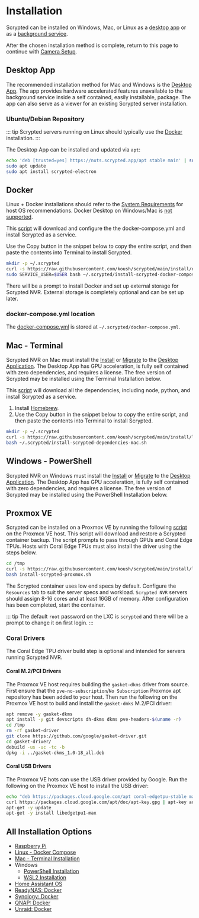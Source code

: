 # Installation

Scrypted can be installed on Windows, Mac, or Linux as a [desktop app](#desktop-app) or as a [background service](#background-service).

After the chosen installation method is complete, return to this page to continue with [Camera Setup](/camera-preparation.md).

## Desktop App

The recommended installation method for Mac and Windows is the [Desktop App](/desktop-application). The app provides hardware accelerated 
features unavailable to the background service inside a self contained, easily installable, package. The app can also serve as a viewer for an existing Scrypted server installation.

### Ubuntu/Debian Repository

::: tip
Scrypted servers running on Linux should typically use the [Docker](#docker) installation. 
:::

The Desktop App can be installed and updated via `apt`: 

```sh
echo 'deb [trusted=yes] https://nuts.scrypted.app/apt stable main' | sudo tee /etc/apt/sources.list.d/scrypted.list
sudo apt update
sudo apt install scrypted-electron
```

## Docker

Linux + Docker installations should refer to the [System Requirements](/server-hardware#scrypted-host-operating-system) for host OS recommendations. Docker Desktop on Windows/Mac is [not supported](https://github.com/koush/scrypted/wiki/Installation:-Docker-Desktop).

This [script](https://github.com/koush/scrypted/blob/main/install/docker/install-scrypted-docker-compose.sh) will download and configure the the docker-compose.yml and install Scrypted as a service.

Use the Copy button in the snippet below to copy the entire script, and then paste the contents into Terminal to install Scrypted.

```sh
mkdir -p ~/.scrypted
curl -s https://raw.githubusercontent.com/koush/scrypted/main/install/docker/install-scrypted-docker-compose.sh > ~/.scrypted/install-scrypted-docker-compose.sh 
sudo SERVICE_USER=$USER bash ~/.scrypted/install-scrypted-docker-compose.sh
```

There will be a prompt to install Docker and set up external storage for Scrypted NVR. External storage is completely optional and can be set up later.

<!--@include: ./server-port.md-->


### docker-compose.yml location

The [docker-compose.yml](https://github.com/koush/scrypted/blob/main/install/docker/docker-compose.yml) is stored at `~/.scrypted/docker-compose.yml`.


## Mac - Terminal

Scrypted NVR on Mac must install the [Install](/desktop-application) or [Migrate](/migration.md#migrating-to-the-desktop-application) to the [Desktop Application](#desktop-app). The Desktop App has GPU acceleration, is fully self contained with zero dependencies, and requires a license. The free version of Scrypted may be installed using the Terminal Installation below.

This [script](https://github.com/koush/scrypted/blob/main/install/local/install-scrypted-dependencies-mac.sh) will download all the dependencies, including node, python, and install Scrypted as a service.

1. Install [Homebrew](https://brew.sh).
2. Use the Copy button in the snippet below to copy the entire script, and then paste the contents into Terminal to install Scrypted.

```sh
mkdir -p ~/.scrypted
curl -s https://raw.githubusercontent.com/koush/scrypted/main/install/local/install-scrypted-dependencies-mac.sh > ~/.scrypted/install-scrypted-dependencies-mac.sh 
bash ~/.scrypted/install-scrypted-dependencies-mac.sh
```

<!--@include: ./server-port.md-->

## Windows - PowerShell

Scrypted NVR on Windows must install the [Install](/desktop-application) or [Migrate](/migration.md#migrating-to-the-desktop-application) to the [Desktop Application](#desktop-app). The Desktop App has GPU acceleration, is fully self contained with zero dependencies, and requires a license. The free version of Scrypted may be installed using the PowerShell Installation below.


## Proxmox VE

Scrypted can be installed on a Proxmox VE by running the following [script](https://github.com/koush/scrypted/blob/main/install/local/install-scrypted-proxmox.sh) on the Proxmox VE host. This script will download and restore a Scrypted container backup. The script prompts to pass through GPUs and Coral Edge TPUs. Hosts with Coral Edge TPUs must also install the driver using the steps below.

```sh
cd /tmp
curl -s https://raw.githubusercontent.com/koush/scrypted/main/install/local/install-scrypted-proxmox.sh > install-scrypted-proxmox.sh
bash install-scrypted-proxmox.sh
```

The Scrypted container uses low end specs by default. Configure the `Resources` tab to suit the server specs and workload. `Scrypted NVR` servers should assign 8-16 cores and at least 16GB of memory. After configuration has been completed, start the container.

<!--@include: ./server-port.md-->

::: tip
The default `root` password on the LXC is `scrypted` and there will be a prompt to change it on first login.
:::

### Coral Drivers

The Coral Edge TPU driver build step is optional and intended for servers running Scrypted NVR.

#### Coral M.2/PCI Drivers

The Proxmox VE host requires building the `gasket-dkms` driver from source. First ensure that the `pve-no-subscription`/`No Subscription` Proxmox apt repository has been added to your host. Then run the following on the Proxmox VE host to build and install the `gasket-dmks` M.2/PCI driver:

```sh
apt remove -y gasket-dkms
apt install -y git devscripts dh-dkms dkms pve-headers-$(uname -r)
cd /tmp
rm -rf gasket-driver
git clone https://github.com/google/gasket-driver.git
cd gasket-driver/
debuild -us -uc -tc -b
dpkg -i ../gasket-dkms_1.0-18_all.deb 
```

#### Coral USB Drivers

The Proxmox VE hots can use the USB driver provided by Google. Run the following on the Proxmox VE host to install the USB driver:

```sh
echo "deb https://packages.cloud.google.com/apt coral-edgetpu-stable main" | tee /etc/apt/sources.list.d/coral-edgetpu.list
curl https://packages.cloud.google.com/apt/doc/apt-key.gpg | apt-key add -
apt-get -y update
apt-get -y install libedgetpu1-max
```

## All Installation Options

 * [Raspberry Pi](https://github.com/koush/scrypted/wiki/Installation:-Raspberry-Pi)
 * [Linux - Docker Compose](https://github.com/koush/scrypted/wiki/Installation:-Docker-Compose-Linux)
 * [Mac - Terminal Installation](https://github.com/koush/scrypted/wiki/Installation:-Mac)
 * Windows
   * [PowerShell Installation](https://github.com/koush/scrypted/wiki/Installation:-Windows)
   * [WSL2 Installation](https://github.com/koush/scrypted/wiki/Installation:-WSL2-Windows)
 * [Home Assistant OS](https://github.com/koush/scrypted/wiki/Installation:-Home-Assistant-OS)
 * [ReadyNAS: Docker](https://github.com/koush/scrypted/wiki/Installation:-Docker-ReadyNAS)
 * [Synology: Docker](https://github.com/koush/scrypted/wiki/Installation:-Docker-Synology-NAS)
 * [QNAP: Docker](https://github.com/koush/scrypted/wiki/Installation:-Docker-QNAP-NAS)
 * [Unraid: Docker](https://github.com/koush/scrypted/wiki/Installation:-Docker-Unraid)

